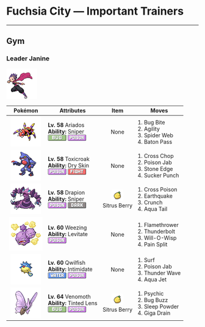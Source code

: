 # Fuchsia City — Important Trainers


---

## Gym

### Leader Janine

![Leader Janine](../../assets/important_trainers/janine.png "Leader Janine")

| Pokémon | Attributes | Item | Moves |
|:-------:|------------|:----:|-------|
| ![Ariados](../../assets/sprites/ariados/front.gif "It spins string not only from its rear but also from its mouth. It’s hard to tell which end is which.") | **Lv. 58** Ariados<br>**Ability:** <span class="tooltip" title="Powers up moves if they become critical hits.">Sniper</span><br>![bug](../../assets/types/bug.png "Bug") ![poison](../../assets/types/poison.png "Poison") | None | 1. <span class="tooltip" title="The user bites the foe. If the foe is holding a Berry, the user eats it and gains its effect.">Bug Bite</span><br>2. <span class="tooltip" title="The user relaxes and lightens its body to move faster. It sharply boosts the Speed stat.">Agility</span><br>3. <span class="tooltip" title="The user ensnares the foe with a thin, gooey silk so it can’t flee from battle. ">Spider Web</span><br>4. <span class="tooltip" title="The user switches places with a party Pokémon in waiting, passing along any stat changes.">Baton Pass</span> |
| ![Toxicroak](../../assets/sprites/toxicroak/front.gif "Swaying and dodging the attacks of its foes, it weaves its flexible body in close, then lunges out with its poisonous claws.") | **Lv. 58** Toxicroak<br>**Ability:** <span class="tooltip" title="Reduces HP if it is hot. Water restores HP.">Dry Skin</span><br>![poison](../../assets/types/poison.png "Poison") ![fighting](../../assets/types/fighting.png "Fighting") | None | 1. <span class="tooltip" title="The user delivers a double chop with its forearms crossed. It has a high critical-hit ratio.">Cross Chop</span><br>2. <span class="tooltip" title="The foe is stabbed with a tentacle or arm steeped in poison. It may also poison the foe.">Poison Jab</span><br>3. <span class="tooltip" title="The user stabs the foe with a sharpened stone. It has a high critical-hit ratio. ">Stone Edge</span><br>4. <span class="tooltip" title="This move enables the user to attack first. It fails if the foe is not readying an attack, however.">Sucker Punch</span> |
| ![Drapion](../../assets/sprites/drapion/front.gif "It attacks people and Pokémon that cross the desert. This has only furthered its bad reputation.") | **Lv. 58** Drapion<br>**Ability:** <span class="tooltip" title="Powers up moves if they become critical hits.">Sniper</span><br>![poison](../../assets/types/poison.png "Poison") ![dark](../../assets/types/dark.png "Dark") | ![Sitrus Berry](../../assets/items/sitrus_berry.png "Sitrus Berry")<br><span class="tooltip" title="It may be used or held by a Pokémon to heal the user’s HP a little.">Sitrus Berry</span> | 1. <span class="tooltip" title="A slashing attack that may also leave the target poisoned. It has a high critical-hit ratio.">Cross Poison</span><br>2. <span class="tooltip" title="The user sets off an earthquake that hits all the Pokémon in the battle. ">Earthquake</span><br>3. <span class="tooltip" title="The user crunches up the foe with sharp fangs. It may also lower the target’s Defense stat.">Crunch</span><br>4. <span class="tooltip" title="The user attacks by swinging its tail as if it were a vicious wave in a raging storm. ">Aqua Tail</span> |
| ![Weezing](../../assets/sprites/weezing/front.gif "If one of the twin KOFFING inflates, the other one deflates. It constantly mixes its poisonous gases.") | **Lv. 60** Weezing<br>**Ability:** <span class="tooltip" title="Gives full immunity to all Ground-type moves.">Levitate</span><br>![poison](../../assets/types/poison.png "Poison") | None | 1. <span class="tooltip" title="The foe is scorched with an intense blast of fire. The target may also be left with a burn.">Flamethrower</span><br>2. <span class="tooltip" title="A strong electric blast is loosed at the foe. It may also leave the foe paralyzed.">Thunderbolt</span><br>3. <span class="tooltip" title="The user shoots a sinister, bluish white flame at the foe to inflict a burn. ">Will-O-Wisp</span><br>4. <span class="tooltip" title="The user adds its HP to the foe’s HP, then equally shares the combined HP with the foe.">Pain Split</span> |
| ![Qwilfish](../../assets/sprites/qwilfish/front.gif "To fire its poison spikes, it must inflate its body by drinking over 2.6 gallons of water all at once.") | **Lv. 60** Qwilfish<br>**Ability:** <span class="tooltip" title="Lowers the foe’s Attack stat.">Intimidate</span><br>![water](../../assets/types/water.png "Water") ![poison](../../assets/types/poison.png "Poison") | None | 1. <span class="tooltip" title="It swamps the entire battlefield with a giant wave. It can also be used for crossing water.">Surf</span><br>2. <span class="tooltip" title="The foe is stabbed with a tentacle or arm steeped in poison. It may also poison the foe.">Poison Jab</span><br>3. <span class="tooltip" title="A weak electric charge is launched at the foe. It causes paralysis if it hits.">Thunder Wave</span><br>4. <span class="tooltip" title="The user lunges at the foe at a speed that makes it almost invisible. It is sure to strike first.">Aqua Jet</span> |
| ![Venomoth](../../assets/sprites/venomoth/front.gif "When it attacks, it flaps its large wings violently to scatter its poisonous powder all around.") | **Lv. 64** Venomoth<br>**Ability:** <span class="tooltip" title="Powers up “not very effective” moves.">Tinted Lens</span><br>![bug](../../assets/types/bug.png "Bug") ![poison](../../assets/types/poison.png "Poison") | ![Sitrus Berry](../../assets/items/sitrus_berry.png "Sitrus Berry")<br><span class="tooltip" title="It may be used or held by a Pokémon to heal the user’s HP a little.">Sitrus Berry</span> | 1. <span class="tooltip" title="The foe is hit by a strong telekinetic force. It may also reduce the foe’s Sp. Def stat.">Psychic</span><br>2. <span class="tooltip" title="The user vibrates its wings to generate a damaging sound wave. It may also lower the foe’s Sp. Def stat.">Bug Buzz</span><br>3. <span class="tooltip" title="The user scatters a big cloud of sleep- inducing dust around the foe. ">Sleep Powder</span><br>4. <span class="tooltip" title="A nutrient-draining attack. The user’s HP is restored by half the damage taken by the target.">Giga Drain</span> |


